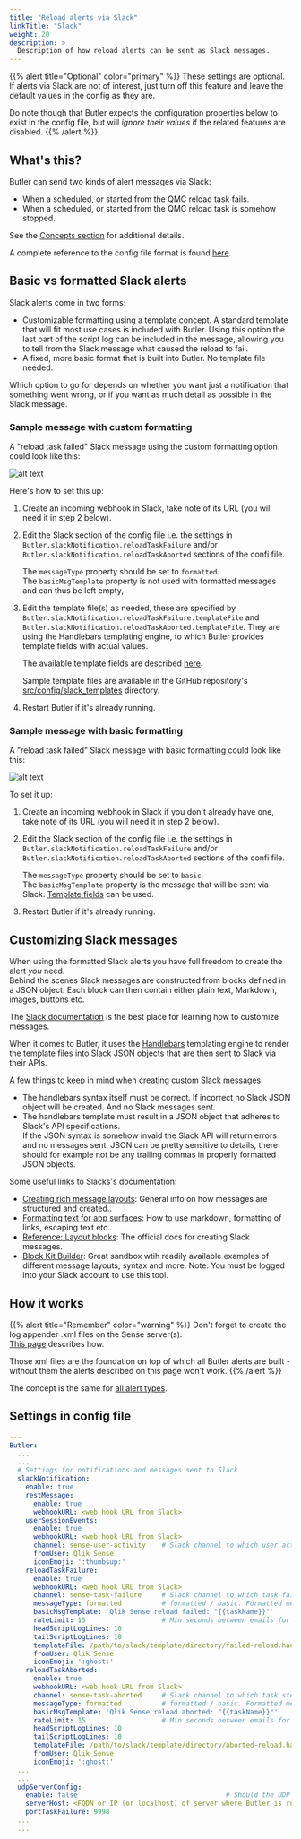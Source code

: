 ```yaml
---
title: "Reload alerts via Slack"
linkTitle: "Slack"
weight: 20
description: >
  Description of how reload alerts can be sent as Slack messages.
---
```


{{% alert title="Optional" color="primary" %}}
These settings are optional.  
If alerts via Slack are not of interest, just turn off this feature and leave the default values in the config as they are.

Do note though that Butler expects the configuration properties below to exist in the config file, but will *ignore their values* if the related features are disabled.
{{% /alert %}}

## What's this?

Butler can send two kinds of alert messages via Slack:

- When a scheduled, or started from the QMC reload task fails.
- When a scheduled, or started from the QMC reload task is somehow stopped.

See the [Concepts section](/docs/concepts/alerts-slack-teams/) for additional details.

A complete reference to the config file format is found [here](/docs/reference/config-file/).

## Basic vs formatted Slack alerts

Slack alerts come in two forms:

- Customizable formatting using a template concept. A standard template that will fit most use cases is included with Butler. Using this option the last part of the script log can be included in the message, allowing you to tell from the Slack message what caused the reload to fail.
- A fixed, more basic format that is built into Butler. No template file needed.

Which option to go for depends on whether you want just a notification that something went wrong, or if you want as much detail as possible in the Slack message.

### Sample message with custom formatting

A "reload task failed" Slack message using the custom formatting option could look like this:

![alt text](/img/failed-reload-slack-formatted_1.png "Reload failed alert email")  

Here's how to set this up:

1. Create an incoming webhook in Slack, take note of its URL (you will need it in step 2 below).
2. Edit the Slack section of the config file i.e. the settings in `Butler.slackNotification.reloadTaskFailure` and/or `Butler.slackNotification.reloadTaskAborted` sections of the confi file.

   The `messageType` property should be set to `formatted`.  
   The `basicMsgTemplate` property is not used with formatted messages and can thus be left empty,
3. Edit the template file(s) as needed, these are specified by `Butler.slackNotification.reloadTaskFailure.templateFile` and `Butler.slackNotification.reloadTaskAborted.templateFile`. They are using the Handlebars templating engine, to which Butler provides template fields with actual values.

   The available template fields are described [here](/docs/reference/alert-template-fields/).

   Sample template files are available in the GitHub repository's [src/config/slack_templates](https://github.com/ptarmiganlabs/butler/tree/master/src/config/slack_templates) directory.
4. Restart Butler if it's already running.

### Sample message with basic formatting

A "reload task failed" Slack message with basic formatting could look like this:

![alt text](/img/failed-reload-slack-basic_1.png "Reload failed alert email")  

To set it up:

1. Create an incoming webhook in Slack if you don't already have one, take note of its URL (you will need it in step 2 below).
2. Edit the Slack section of the config file i.e. the settings in `Butler.slackNotification.reloadTaskFailure` and/or `Butler.slackNotification.reloadTaskAborted` sections of the confi file.

   The `messageType` property should be set to `basic`.  
   The `basicMsgTemplate` property is the message that will be sent via Slack. [Template fields](/docs/reference/alert-template-fields/) can be used.
3. Restart Butler if it's already running.

## Customizing Slack messages

When using the formatted Slack alerts you have full freedom to create the alert *you* need.  
Behind the scenes Slack messages are constructed from blocks defined in a JSON object. Each block can then contain either plain text, Markdown, images, buttons etc.

The [Slack documentation](https://api.slack.com/messaging/composing/layouts) is the best place for learning how to customize messages.

When it comes to Butler, it uses the [Handlebars](https://handlebarsjs.com/) templating engine to render the template files into Slack JSON objects that are then sent to Slack via their APIs.

A few things to keep in mind when creating custom Slack messages:

- The handlebars syntax itself must be correct. If incorrect no Slack JSON object will be created. And no Slack messages sent.
- The handlebars template must result in a JSON object that adheres to Slack's API specifications.  
  If the JSON syntax is somehow invaid the Slack API will return errors and no messages sent. JSON can be pretty sensitive to details, there should for example not be any trailing commas in properly formatted JSON objects.

Some useful links to Slacks's documentation:

- [Creating rich message layouts](https://api.slack.com/messaging/composing/layouts): General info on how messages are structured and created..  
- [Formatting text for app surfaces](https://api.slack.com/reference/surfaces/formatting): How to use markdown, formatting of links, escaping text etc..  
- [Reference: Layout blocks](https://api.slack.com/reference/block-kit/blocks): The official docs for creating Slack messages.  
- [Block Kit Builder](https://app.slack.com/block-kit-builder/): Great sandbox wtih readily available examples of different message layouts, syntax and more. Note: You must be logged into your Slack account to use this tool.

## How it works

{{% alert title="Remember" color="warning" %}}
Don't forget to create the log appender .xml files on the Sense server(s).  
[This page](../) describes how.

Those xml files are the foundation on top of which all Butler alerts are built - without them the alerts described on this page won't work.
{{% /alert %}}

The concept is the same for [all alert types](/docs/getting-started/setup/reload-alerts/#how-it-works).

## Settings in config file

```yaml
---
Butler:
  ...
  ...
  # Settings for notifications and messages sent to Slack
  slackNotification:
    enable: true
    restMessage:
      enable: true
      webhookURL: <web hook URL from Slack>
    userSessionEvents:
      enable: true
      webhookURL: <web hook URL from Slack>
      channel: sense-user-activity    # Slack channel to which user activity data is sent
      fromUser: Qlik Sense
      iconEmoji: ':thumbsup:'
    reloadTaskFailure:
      enable: true
      webhookURL: <web hook URL from Slack>
      channel: sense-task-failure     # Slack channel to which task failure notifications are sent
      messageType: formatted          # formatted / basic. Formatted means that template file below will be used to create the message.
      basicMsgTemplate: 'Qlik Sense reload failed: "{{taskName}}"'      # Only needed if message type = basic
      rateLimit: 15                   # Min seconds between emails for a given taskID. Defaults to 5 minutes.
      headScriptLogLines: 10
      tailScriptLogLines: 10
      templateFile: /path/to/slack/template/directory/failed-reload.handlebars
      fromUser: Qlik Sense
      iconEmoji: ':ghost:'
    reloadTaskAborted:
      enable: true
      webhookURL: <web hook URL from Slack>
      channel: sense-task-aborted     # Slack channel to which task stopped notifications are sent
      messageType: formatted          # formatted / basic. Formatted means that template file below will be used to create the message.
      basicMsgTemplate: 'Qlik Sense reload aborted: "{{taskName}}"'       # Only needed if message type = basic
      rateLimit: 15                   # Min seconds between emails for a given taskID. Defaults to 5 minutes.
      headScriptLogLines: 10
      tailScriptLogLines: 10
      templateFile: /path/to/slack/template/directory/aborted-reload.handlebars
      fromUser: Qlik Sense
      iconEmoji: ':ghost:'
  ...
  ...
  udpServerConfig:
    enable: false                                     # Should the UDP server responsible for receving task failure and session events be started? true/false
    serverHost: <FQDN or IP (or localhost) of server where Butler is running>
    portTaskFailure: 9998
  ...
  ...
```
